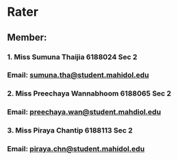 # Rater
## Member:
### 1. Miss Sumuna        Thaijia                6188024        Sec 2
### Email: sumuna.tha@student.mahidol.edu
### 2. Miss Preechaya    Wannabhoom     6188065        Sec 2
### Email: preechaya.wan@student.mahdiol.edu
### 3. Miss Piraya           Chantip               6188113        Sec 2
### Email: piraya.chn@student.mahidol.edu
